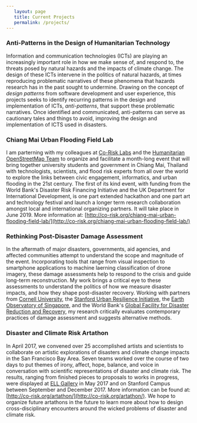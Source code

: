 ```yaml
---
   layout: page
   title: Current Projects
   permalink: /projects/
---
```


### Anti-Patterns in the Design of Humanitarian Technology
Information and communication technologies (ICTs) are playing an increasingly important role in how we make sense of, and respond to, the threats posed by natural hazards and the impacts of climate change. The design of these ICTs intervene in the politics of natural hazards, at times reproducing problematic narratives of these phenomena that hazards research has in the past sought to undermine. Drawing on the concept of _design patterns_ from software development and user experience, this projects seeks to identify recurring patterns in the design and implementation of ICTs, _anti-patterns_, that support these problematic narratives. Once identified and communicated, anti-patterns can serve as cautionary tales and things to avoid, improving the design and implementation of ICTS used in disasters.

### Chiang Mai Urban Flooding Field Lab
I am parterning with my colleagues at [Co-Risk Labs](http://co-risk.org) and the [Humanitarian OpenStreetMap Team](http://hotosm.org) to organize and facilitate a month-long event that will bring together university students and government in Chiang Mai, Thailand with technologists, scientists, and flood risk experts from all over the world to explore the links between civic engagement, informatics, and urban flooding in the 21st century. The first of its kind event, with funding from the World Bank's Disaster Risk Financing Initiative and the UK Department for International Development, is one part extended hackathon and one part art and technology festival and launch a longer term research collaboration amongst local and international organizing partners. It will take place in June 2019. More information at: [http://co-risk.org/chiang-mai-urban-flooding-field-lab/](http://co-risk.org/chiang-mai-urban-flooding-field-lab/)

### Rethinking Post-Disaster Damage Assessment
In the aftermath of major disasters, governments, aid agencies, and affected communities attempt to understand the scope and magnitude of the event. Incorporating tools that range from visual inspection to smartphone applications to machine laerning classification of drone imagery, these damage assessments help to respond to the crisis and guide long-term reconstruction. My work brings a critical eye to these assessments to understand the politics of how we measure disaster impacts, and how they shape post-disaster recovery. Working with partners from [Cornell University](http://anthropology.cornell.edu/austin-lord), the [Stanford Urban Resilience Initiative](http://urbanresilience.stanford.edu/), the [Earth Observatory of Singapore](https://www.earthobservatory.sg/), and the World Bank's [Global Facility for Disaster Reduction and Recovery](https://www.gfdrr.org/), my research critically evaluates contemporary practices of damage assessment and suggests alternative methods.

### Disaster and Climate Risk Artathon
In April 2017, we convened over 25 accomplished artists and scientists to collaborate on artistic explorations of disasters and climate change impacts in the San Francisco Bay Area. Seven teams worked over the course of two days to put themes of irony, affect, hope, balance, and voice in conversation with scientific representations of disaster and climate risk. The results, ranging from finished pieces to proposals to works in progress, were displayed at [ELL Gallery](https://www.ell-sf.com/) in May 2017 and on Stanford Campus between September and December 2017. More information can be found at: [http://co-risk.org/artathon/](http://co-risk.org/artathon/). We hope to organize future artathons in the future to learn more about how to design cross-disciplinary encounters around the wicked problems of disaster and climate risk.


